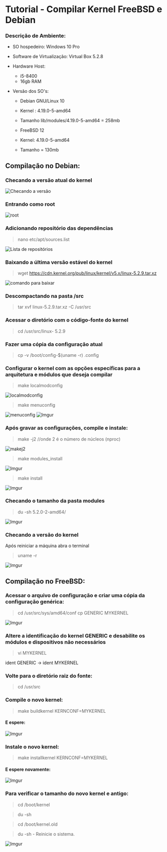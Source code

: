 # Tutorial - Compilar Kernel FreeBSD e Debian

### Descrição de Ambiente:
- SO hospedeiro: Windows 10 Pro
- Software de Virtualização: Virtual Box 5.2.8
- Hardware Host: 
      
    - i5-8400
    - 16gb RAM

- Versão dos SO's:
   - Debian GNU/Linux 10 
   - Kernel : 4.19.0-5-amd64
   - Tamanho lib/modules/4.19.0-5-amd64 = 258mb
   
   - FreeBSD   12
   - Kernel: 4.19.0-5-amd64
   - Tamanho = 130mb


## **Compilação no Debian:**

### Checando a versão atual do kernel
![Checando a versão](https://i.imgur.com/ET65fG0.png)

### Entrando como root

![root](https://i.imgur.com/be4kyk3.png)

### Adicionando repositório das dependências

> nano etc/apt/sources.list

![Lista de repositórios](https://i.imgur.com/kr81MyK.png)

### Baixando a última versão estável do kernel

> wget https://cdn.kernel.org/pub/linux/kernel/v5.x/linux-5.2.9.tar.xz

![comando para baixar](https://i.imgur.com/vPiRySI.png)

### Descompactando na pasta /src

> tar xvf linux-5.2.9.tar.xz -C /usr/src

### Acessar o diretório com o código-fonte do kernel

> cd /usr/src/linux- 5.2.9

### Fazer uma cópia da configuração atual 

> cp -v /boot/config-$(uname -r) .config

### Configurar o kernel com as opções específicas para a arquitetura e módulos que deseja compilar

> make localmodconfig

![localmodconfig](https://i.imgur.com/LFOzyhf.png)

> make menuconfig

![menuconfig](https://i.imgur.com/kVA6NDp.png)
![Imgur](https://i.imgur.com/8pZNJq6.png)

###  Após gravar as configurações, compile e instale:

> make -j2 //onde 2 é o número de núcleos (nproc) 

![makej2](https://i.imgur.com/yDzsB1s.png)

> make modules_install

![Imgur](https://i.imgur.com/AMeFJqO.png)

> make install

![Imgur](https://i.imgur.com/fd8uKzy.png)

### Checando o tamanho da pasta modules

> du -sh 5.2.0-2-amd64/

![Imgur](https://i.imgur.com/Spefpec.png)

### Checando a versão do kernel

Após reiniciar a máquina abra o terminal

> uname -r

![Imgur](https://i.imgur.com/wTnn9S3.png)


## **Compilação no FreeBSD:**

### Acessar o arquivo de configuração e criar uma cópia da configuração genérica: 

> cd /usr/src/sys/amd64/conf 
> cp GENERIC MYKERNEL

![Imgur](https://i.imgur.com/lSrsWM5.png)

### Altere a identificação do kernel GENERIC e desabilite os módulos e dispositivos não necessários 

> vi MYKERNEL 

ident GENERIC → ident MYKERNEL

### Volte para o diretório raiz do fonte: 

> cd /usr/src

### Compile o novo kernel:

> make buildkernel KERNCONF=MYKERNEL

#### E espere:
![Imgur](https://i.imgur.com/Rf3iXxH.png)

### Instale o novo kernel: 

> make installkernel KERNCONF=MYKERNEL

#### E espere novamente:

![Imgur](https://i.imgur.com/OKGahhJ.png)


### Para verificar o tamanho do novo kernel e antigo: 

> cd /boot/kernel 

> du -sh 

> cd /boot/kernel.old 

> du -sh - Reinicie o sistema. 

![Imgur](https://i.imgur.com/t38c1jJ.png)



















